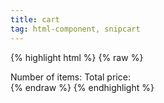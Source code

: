 ```yaml
---
title: cart
tag: html-component, snipcart
---
```


{% highlight html %}
{% raw %}
      <div class="snipcart-summary">
          Number of items: <span class="snipcart-total-items"></span>
          Total price: <span class="snipcart-total-price"></span>
      </div>
{% endraw %}
{% endhighlight %}